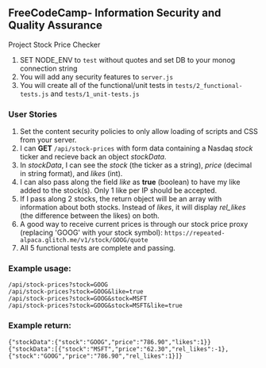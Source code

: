 **FreeCodeCamp**- Information Security and Quality Assurance
------

Project Stock Price Checker

1) SET NODE_ENV to `test` without quotes and set DB to your monog connection string
3) You will add any security features to `server.js`
4) You will create all of the functional/unit tests in `tests/2_functional-tests.js` and `tests/1_unit-tests.js`


<div id="serstories">
    <h3>User Stories</h3>
    <ol>
      <li>Set the content security policies to only allow loading of scripts and CSS from your server.</li>
      <li>I can <b>GET</b> <code>/api/stock-prices</code> with form data containing a Nasdaq <i>stock</i> ticker and
        recieve back an object <i>stockData</i>.</li>
      <li>In <i>stockData</i>, I can see the <i>stock</i> (the ticker as a string), <i>price</i> (decimal in string format),
        and <i>likes</i> (int).</li>
      <li>I can also pass along the field <i>like</i> as <b>true</b> (boolean) to have my like added to the stock(s). Only 1
        like per IP should be accepted.</li>
      <li>If I pass along 2 stocks, the return object will be an array with information about both stocks. Instead of
        <i>likes</i>, it will display <i>rel_likes</i> (the difference between the likes) on both.</li>
      <li>A good way to receive current prices is through our stock price proxy (replacing 'GOOG' with your stock symbol):
        <code>https://repeated-alpaca.glitch.me/v1/stock/GOOG/quote</code></li>
      <li>All 5 functional tests are complete and passing.</li>
    </ol>
    <h3>Example usage:</h3>
    <code>/api/stock-prices?stock=GOOG</code><br>
    <code>/api/stock-prices?stock=GOOG&amp;like=true</code><br>
    <code>/api/stock-prices?stock=GOOG&amp;stock=MSFT</code><br>
    <code>/api/stock-prices?stock=GOOG&amp;stock=MSFT&amp;like=true</code><br>
    <h3>Example return:</h3>
    <code>{"stockData":{"stock":"GOOG","price":"786.90","likes":1}}</code><br>
    <code>{"stockData":[{"stock":"MSFT","price":"62.30","rel_likes":-1},{"stock":"GOOG","price":"786.90","rel_likes":1}]}</code>
  </div>